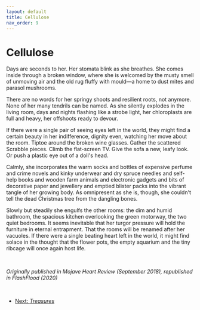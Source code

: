 ```yaml
---
layout: default
title: Cellulose
nav_order: 9
---
```


# Cellulose

Days are seconds to her. Her stomata blink as she breathes. She comes inside through a broken window, where she is welcomed by the musty smell of unmoving air and the old rug fluffy with mould—a home to dust mites and parasol mushrooms.

There are no words for her springy shoots and resilient roots, not anymore. None of her many tendrils can be named. As she silently explodes in the living room, days and nights flashing like a strobe light, her chloroplasts are full and heavy, her offshoots ready to devour.

If there were a single pair of seeing eyes left in the world, they might find a certain beauty in her indifference, dignity even, watching her move about the room. Tiptoe around the broken wine glasses. Gather the scattered Scrabble pieces. Climb the flat-screen TV. Give the sofa a new, leafy look. Or push a plastic eye out of a doll's head.

Calmly, she incorporates the warm socks and bottles of expensive perfume and crime novels and kinky underwear and dry spruce needles and self-help books and wooden farm animals and electronic gadgets and bits of decorative paper and jewellery and emptied blister packs into the vibrant tangle of her growing body. As omnipresent as she is, though, she couldn't tell the dead Christmas tree from the dangling bones.

Slowly but steadily she engulfs the other rooms: the dim and humid bathroom, the spacious kitchen overlooking the green motorway, the two quiet bedrooms. It seems inevitable that her turgor pressure will hold the furniture in eternal entrapment. That the rooms will be renamed after her vacuoles. If there were a single beating heart left in the world, it might find solace in the thought that the flower pots, the empty aquarium and the tiny ribcage will once again host life.

<br/>

*Originally published in Mojave Heart Review (September 2018), republished in FlashFlood (2020)*

<br/>

- [Next: *Treasures*](treasures.md)